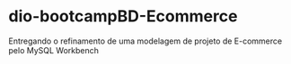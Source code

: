 # dio-bootcampBD-Ecommerce
Entregando o refinamento de uma modelagem de projeto de E-commerce pelo MySQL Workbench
